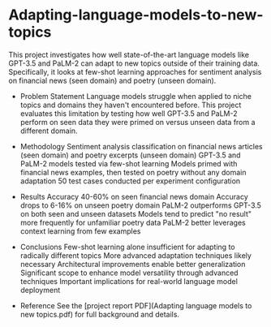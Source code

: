 # Adapting-language-models-to-new-topics
This project investigates how well state-of-the-art language models like GPT-3.5 and PaLM-2 can adapt to new topics outside of their training data. Specifically, it looks at few-shot learning approaches for sentiment analysis on financial news (seen domain) and poetry (unseen domain).

- Problem Statement
Language models struggle when applied to niche topics and domains they haven't encountered before. This project evaluates this limitation by testing how well GPT-3.5 and PaLM-2 perform on seen data they were primed on versus unseen data from a different domain.

- Methodology
Sentiment analysis classification on financial news articles (seen domain) and poetry excerpts (unseen domain)
GPT-3.5 and PaLM-2 models tested via few-shot learning
Models primed with financial news examples, then tested on poetry without any domain adaptation
50 test cases conducted per experiment configuration
- Results
Accuracy 40-60% on seen financial news domain
Accuracy drops to 6-16% on unseen poetry domain
PaLM-2 outperforms GPT-3.5 on both seen and unseen datasets
Models tend to predict "no result" more frequently for unfamiliar poetry data
PaLM-2 better leverages context learning from few examples
- Conclusions
Few-shot learning alone insufficient for adapting to radically different topics
More advanced adaptation techniques likely necessary
Architectural improvements enable better generalization
Significant scope to enhance model versatility through advanced techniques
Important implications for real-world language model deployment
- Reference
See the [project report PDF](Adapting language models to new topics.pdf) for full background and details.
